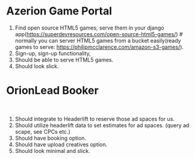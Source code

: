 ## <h1> Azerion Game Portal</h1>

1. Find open source HTML5 games, serve them in your django app(https://superdevresources.com/open-source-html5-games/) # normally you can server HTML5 games from a bucket easily(ready games to serve: https://philipmcclarence.com/amazon-s3-games/).<br>
2. Sign-up, sign-up functionality, <br>
3. Should be able to serve HTML5 games. <br>
4. Should look slick.<br>

## <h1> OrionLead Booker</h1><br>

1. Should integrate to Headerlift to reserve those ad spaces for us.<br>
2. Should utilize headerlift data to set estimates for ad spaces. (query ad scape, see CPCs etc.)<br>
3. Should have booking option.<br>
4. Should have upload creatives option.<br>
5. Should look minimal and slick.<br>
